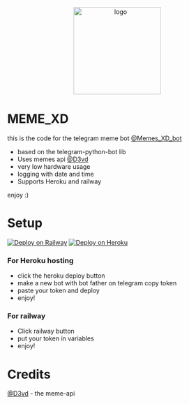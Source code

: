 <div align="center">
<img src="https://telegra.ph/file/8ad14778b61c467438095.jpg" width="200" height="200"  alt="logo" />
</div>

# MEME_XD


this is the code for the telegram meme bot [@Memes_XD_bot](https://t.me/Memes_XD_bot)

- based on the telegram-python-bot lib
- Uses memes api [@D3vd](https://github.com/D3vd/Meme_Api)
- very low hardware usage
- logging with date and time
- Supports Heroku and railway 

enjoy :)

# Setup
[![Deploy on Railway](https://railway.app/button.svg)](https://railway.app/new/template?template=https%3A%2F%2Fgithub.com%2FJustxd22%2Fmeme_XD&envs=token&tokenDesc=Your+telegram+bot+token+get+from+bot+father&referralCode=4_MSke)
[![Deploy on Heroku](https://www.herokucdn.com/deploy/button.svg)](https://heroku.com/deploy?template=https://github.com/Justxd22/meme_XD)
### For Heroku hosting
  - click the heroku deploy button
  - make a new bot with bot father on telegram copy token
  - paste your token and deploy
  - enjoy!

### For railway
  - Click railway button
  - put your token in variables
  - enjoy!

# Credits

[@D3vd](https://github.com/D3vd/Meme_Api) - the meme-api


